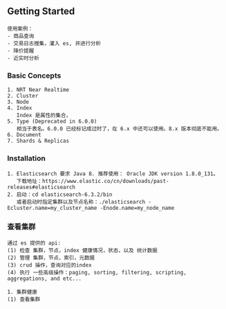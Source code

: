 ## Getting Started
    使用案例：
    - 商品查询
    - 交易日志搜集，灌入 es, 并进行分析
    - 降价提醒
    - 近实时分析
### Basic Concepts
    1. NRT Near Realtime 
    2. Cluster 
    3. Node
    4. Index
       Index 是属性的集合，
    5. Type (Deprecated in 6.0.0) 
       相当于表名。6.0.0 已经标记成过时了，在 6.x 中还可以使用。8.x 版本彻底不能用。
    6. Document
    7. Shards & Replicas
### Installation
    1. Elasticsearch 要求 Java 8. 推荐使用： Oracle JDK version 1.8.0_131。
       下载地址：https://www.elastic.co/cn/downloads/past-releases#elasticsearch 
    2. 启动：cd elasticsearch-6.3.2/bin
       或者启动时指定集群以及节点名称：./elasticsearch -Ecluster.name=my_cluster_name -Enode.name=my_node_name

### 查看集群
    通过 es 提供的 api:
    (1) 检查 集群，节点，index 健康情况，状态，以及 统计数据
    (2) 管理 集群，节点，索引，元数据
    (3) crud 操作，查询对应的index
    (4) 执行 一些高级操作：paging, sorting, filtering, scripting, aggregations, and etc...
    
    1. 集群健康
    (1) 查看集群
      